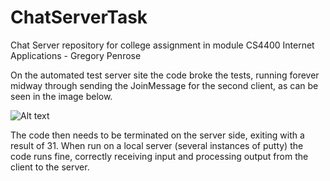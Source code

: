 # ChatServerTask
Chat Server repository for college assignment in module CS4400 Internet Applications - Gregory Penrose

On the automated test server site the code broke the tests, running forever midway through sending the JoinMessage for the second client, as can be seen in the image below.

![Alt text](ChatServerTask/image.png?raw=true "Automated Test Score")

The code then needs to be terminated on the server side, exiting with a result of 31. When run on a local server (several instances of putty) the code runs fine, correctly receiving input and processing output from the client to the server.
